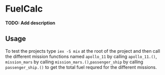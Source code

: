 # FuelCalc

**TODO: Add description**

## Usage

To test the projects type `iex -S mix` at the root of the project and then call the different
mission functions named `apollo_11` by calling `apollo_11.()`, `mission_mars` by calling `mission_mars.()`,`passenger_ship` by calling `passenger_ship.()` to get the total fuel requred for the different missions.

